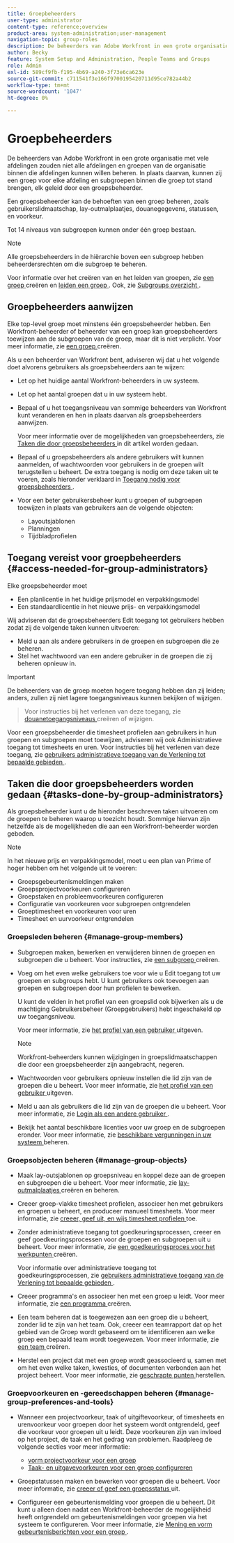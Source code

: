 ```yaml
---
title: Groepbeheerders
user-type: administrator
content-type: reference;overview
product-area: system-administration;user-management
navigation-topic: group-roles
description: De beheerders van Adobe Workfront in een grote organisatie met vele afdelingen zouden niet alle afdelingen en groepen van de organisatie binnen die afdelingen kunnen willen beheren. In plaats daarvan, kunnen zij een groep voor elke afdeling en subgroepen binnen die groep tot stand brengen, elk geleid door een groepsbeheerder.
author: Becky
feature: System Setup and Administration, People Teams and Groups
role: Admin
exl-id: 589cf9fb-f195-4b69-a240-3f73e6ca623e
source-git-commit: c711541f3e166f9700195420711d95ce782a44b2
workflow-type: tm+mt
source-wordcount: '1047'
ht-degree: 0%

---
```


# Groepbeheerders

<!-- Audited: 12/2023 -->

De beheerders van Adobe Workfront in een grote organisatie met vele afdelingen zouden niet alle afdelingen en groepen van de organisatie binnen die afdelingen kunnen willen beheren. In plaats daarvan, kunnen zij een groep voor elke afdeling en subgroepen binnen die groep tot stand brengen, elk geleid door een groepsbeheerder.

Een groepsbeheerder kan de behoeften van een groep beheren, zoals gebruikerslidmaatschap, lay-outmalplaatjes, douanegegevens, statussen, en voorkeur.

Tot 14 niveaus van subgroepen kunnen onder één groep bestaan.

>[!NOTE]
>
>Alle groepsbeheerders in de hiërarchie boven een subgroep hebben beheerdersrechten om die subgroep te beheren.

Voor informatie over het creëren van en het leiden van groepen, zie [ een groep ](../../../administration-and-setup/manage-groups/create-and-manage-groups/create-a-group.md) creëren en [ leiden een groep ](../../../administration-and-setup/manage-groups/create-and-manage-groups/manage-a-group.md). Ook, zie [ Subgroups overzicht ](../../../administration-and-setup/manage-groups/groups-overview/subgroups.md).

## Groepbeheerders aanwijzen

Elke top-level groep moet minstens één groepsbeheerder hebben. Een Workfront-beheerder of beheerder van een groep kan groepsbeheerders toewijzen aan de subgroepen van de groep, maar dit is niet verplicht. Voor meer informatie, zie [ een groep ](../../../administration-and-setup/manage-groups/create-and-manage-groups/create-a-group.md) creëren.

Als u een beheerder van Workfront bent, adviseren wij dat u het volgende doet alvorens gebruikers als groepsbeheerders aan te wijzen:

* Let op het huidige aantal Workfront-beheerders in uw systeem.
* Let op het aantal groepen dat u in uw systeem hebt.
* Bepaal of u het toegangsniveau van sommige beheerders van Workfront kunt veranderen en hen in plaats daarvan als groepsbeheerders aanwijzen.

  Voor meer informatie over de mogelijkheden van groepsbeheerders, zie [ Taken die door groepsbeheerders ](#tasks-done-by-group-administrators) in dit artikel worden gedaan.

* Bepaal of u groepsbeheerders als andere gebruikers wilt kunnen aanmelden, of wachtwoorden voor gebruikers in de groepen wilt terugstellen u beheert. De extra toegang is nodig om deze taken uit te voeren, zoals hieronder verklaard in [ Toegang nodig voor groepsbeheerders ](#access-needed-for-group-administrators).
* Voor een beter gebruikersbeheer kunt u groepen of subgroepen toewijzen in plaats van gebruikers aan de volgende objecten:

   * Layoutsjablonen
   * Planningen
   * Tijdbladprofielen

## Toegang vereist voor groepbeheerders {#access-needed-for-group-administrators}

Elke groepsbeheerder moet

* Een planlicentie in het huidige prijsmodel en verpakkingsmodel
* Een standaardlicentie in het nieuwe prijs- en verpakkingsmodel

Wij adviseren dat de groepsbeheerders Edit toegang tot gebruikers hebben zodat zij de volgende taken kunnen uitvoeren:

* Meld u aan als andere gebruikers in de groepen en subgroepen die ze beheren.
* Stel het wachtwoord van een andere gebruiker in de groepen die zij beheren opnieuw in.

>[!IMPORTANT]
>
>De beheerders van de groep moeten hogere toegang hebben dan zij leiden; anders, zullen zij niet lagere toegangsniveaus kunnen bekijken of wijzigen.
>>Voor instructies bij het verlenen van deze toegang, zie [ douanetoegangsniveaus ](../../../administration-and-setup/add-users/configure-and-grant-access/create-modify-access-levels.md) creëren of wijzigen.

Voor een groepsbeheerder die timesheet profielen aan gebruikers in hun groepen en subgroepen moet toewijzen, adviseren wij ook Administratieve toegang tot timesheets en uren. Voor instructies bij het verlenen van deze toegang, zie [ gebruikers administratieve toegang van de Verlening tot bepaalde gebieden ](../../../administration-and-setup/add-users/configure-and-grant-access/grant-users-admin-access-certain-areas.md).

## Taken die door groepsbeheerders worden gedaan {#tasks-done-by-group-administrators}

Als groepsbeheerder kunt u de hieronder beschreven taken uitvoeren om de groepen te beheren waarop u toezicht houdt. Sommige hiervan zijn hetzelfde als de mogelijkheden die aan een Workfront-beheerder worden geboden.

>[!NOTE]
>
>In het nieuwe prijs en verpakkingsmodel, moet u een plan van Prime of hoger hebben om het volgende uit te voeren:
>
> * Groepsgebeurtenismeldingen maken
> * Groepsprojectvoorkeuren configureren
> * Groepstaken en probleemvoorkeuren configureren
> * Configuratie van voorkeuren voor subgroepen ontgrendelen
> * Groeptimesheet en voorkeuren voor uren
> * Timesheet en uurvoorkeur ontgrendelen

### Groepsleden beheren {#manage-group-members}

* Subgroepen maken, bewerken en verwijderen binnen de groepen en subgroepen die u beheert. Voor instructies, zie [ een subgroep ](../../../administration-and-setup/manage-groups/create-and-manage-subgroups/create-a-subgroup.md) creëren.
* Voeg om het even welke gebruikers toe voor wie u Edit toegang tot uw groepen en subgroups hebt. U kunt gebruikers ook toevoegen aan groepen en subgroepen door hun profielen te bewerken.

  U kunt de velden in het profiel van een groepslid ook bijwerken als u de machtiging Gebruikersbeheer (Groepgebruikers) hebt ingeschakeld op uw toegangsniveau.

  Voor meer informatie, zie [ het profiel van een gebruiker ](../../../administration-and-setup/add-users/create-and-manage-users/edit-a-users-profile.md) uitgeven.

  >[!NOTE]
  >
  >Workfront-beheerders kunnen wijzigingen in groepslidmaatschappen die door een groepsbeheerder zijn aangebracht, negeren.

* Wachtwoorden voor gebruikers opnieuw instellen die lid zijn van de groepen die u beheert. Voor meer informatie, zie [ het profiel van een gebruiker ](../../../administration-and-setup/add-users/create-and-manage-users/edit-a-users-profile.md) uitgeven.
* Meld u aan als gebruikers die lid zijn van de groepen die u beheert. Voor meer informatie, zie [ Login als een andere gebruiker ](../../../administration-and-setup/add-users/create-and-manage-users/log-in-as-another-user.md).
* Bekijk het aantal beschikbare licenties voor uw groep en de subgroepen eronder. Voor meer informatie, zie [ beschikbare vergunningen in uw systeem ](../../../administration-and-setup/get-started-wf-administration/manage-available-licenses-in-your-system.md) beheren.

### Groepsobjecten beheren {#manage-group-objects}

* Maak lay-outsjablonen op groepsniveau en koppel deze aan de groepen en subgroepen die u beheert. Voor meer informatie, zie [ lay-outmalplaatjes ](../../../administration-and-setup/customize-workfront/use-layout-templates/create-and-manage-layout-templates.md) creëren en beheren.
* Creeer groep-vlakke timesheet profielen, associeer hen met gebruikers en groepen u beheert, en produceer manueel timesheets. Voor meer informatie, zie [ creeer, geef uit, en wijs timesheet profielen ](../../../timesheets/create-and-manage-timesheets/create-timesheet-profiles.md) toe.
* Zonder administratieve toegang tot goedkeuringsprocessen, creeer en geef goedkeuringsprocessen voor de groepen en subgroepen uit u beheert. Voor meer informatie, zie [ een goedkeuringsproces voor het werkpunten ](../../../administration-and-setup/customize-workfront/configure-approval-milestone-processes/create-approval-processes.md) creëren.

  Voor informatie over administratieve toegang tot goedkeuringsprocessen, zie [ gebruikers administratieve toegang van de Verlening tot bepaalde gebieden ](../../../administration-and-setup/add-users/configure-and-grant-access/grant-users-admin-access-certain-areas.md).

* Creeer programma&#39;s en associeer hen met een groep u leidt. Voor meer informatie, zie [ een programma ](../../../administration-and-setup/set-up-workfront/configure-timesheets-schedules/create-schedules.md) creëren.
* Een team beheren dat is toegewezen aan een groep die u beheert, zonder lid te zijn van het team. Ook, creeer een teamrapport dat op het gebied van de Groep wordt gebaseerd om te identificeren aan welke groep een bepaald team wordt toegewezen. Voor meer informatie, zie [ een team ](../../../people-teams-and-groups/create-and-manage-teams/create-a-team.md) creëren.
* Herstel een project dat met een groep wordt geassocieerd u, samen met om het even welke taken, kwesties, of documenten verbonden aan het project beheert. Voor meer informatie, zie [ geschrapte punten ](../../../administration-and-setup/manage-workfront/manage-deleted-items/restore-deleted-items.md) herstellen.

### Groepvoorkeuren en -gereedschappen beheren {#manage-group-preferences-and-tools}

* Wanneer een projectvoorkeur, taak of uitgiftevoorkeur, of timesheets en urenvoorkeur voor groepen door het systeem wordt ontgrendeld, geef die voorkeur voor groepen uit u leidt. Deze voorkeuren zijn van invloed op het project, de taak en het gedrag van problemen. Raadpleeg de volgende secties voor meer informatie:

   * [ vorm projectvoorkeur voor een groep ](../../../administration-and-setup/manage-groups/create-and-manage-groups/configure-project-preferences-group.md)
   * [Taak- en uitgavevoorkeuren voor een groep configureren](../../../administration-and-setup/manage-groups/create-and-manage-groups/configure-task-issue-preferences-group.md)

* Groepstatussen maken en bewerken voor groepen die u beheert. Voor meer informatie, zie [ creeer of geef een groepsstatus ](../../../administration-and-setup/manage-groups/manage-group-statuses/create-or-edit-a-group-status.md) uit.
* Configureer een gebeurtenismelding voor groepen die u beheert. Dit kunt u alleen doen nadat een Workfront-beheerder de mogelijkheid heeft ontgrendeld om gebeurtenismeldingen voor groepen via het systeem te configureren. Voor meer informatie, zie [ Mening en vorm gebeurtenisberichten voor een groep ](../../../administration-and-setup/manage-groups/create-and-manage-groups/view-and-configure-event-notifications-group.md).
